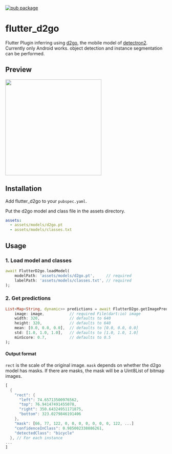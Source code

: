 [![pub package](https://img.shields.io/pub/v/flutter_d2go.svg)](https://pub.dartlang.org/packages/flutter_d2go)

# flutter_d2go

Flutter Plugin inferring using [d2go](https://github.com/facebookresearch/d2go), the mobile model of [detectron2](https://github.com/facebookresearch/detectron2). Currently only Android works. object detection and instance segmentation can be performed.

## Preview

<img src="images/preview.gif" width="300">

## Installation

Add flutter_d2go to your `pubspec.yaml`.

Put the d2go model and class file in the assets directory.

```yaml
assets:
  - assets/models/d2go.pt
  - assets/models/classes.txt
```

## Usage

### 1. Load model and classes

```dart
await FlutterD2go.loadModel(
    modelPath: 'assets/models/d2go.pt',     // required
    labelPath: 'assets/models/classes.txt', // required
);
```

### 2. Get predictions

```dart
List<Map<String, dynamic>> predictions = await FlutterD2go.getImagePrediction(
    image: image,           // required File(dart:io) image
    width: 320,             // defaults to 640
    height: 320,            // defaults to 640
    mean: [0.0, 0.0, 0.0],  // defaults to [0.0, 0.0, 0.0]
    std: [1.0, 1.0, 1.0],   // defaults to [1.0, 1.0, 1.0]
    minScore: 0.7,          // defaults to 0.5
);
```

#### Output format

`rect` is the scale of the original image.
`mask` depends on whether the d2go model has masks.
If there are masks, the mask will be a Uint8List of bitmap images.

```dart
[
  {
    "rect": {
      "left": 74.65713500976562,
      "top": 76.94147491455078,
      "right": 350.64324951171875,
      "bottom": 323.0279846191406
    },
    "mask": [66, 77, 122, 0, 0, 0, 0, 0, 0, 0, 122, ...]
    "confidenceInClass": 0.985002338886261,
    "detectedClass": "bicycle"
  }, // For each instance
...
]
```
